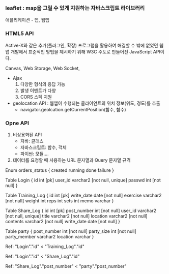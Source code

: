 ### leaflet : map을 그릴 수 있게 지원하는 자바스크립트 라이브러리

애플리케이션 - 앱, 웹앱

### HTML5 API

Active-X와 같은 추가(플러그인, 확장) 프로그램을 활용하여 해결할 수 밖에 없었던 웹앱 개발에서 표준적인 방법을 제시하기 위해 W3C 주도로 만들어진 JavaScript API이다.

Canvas, Web Storage, Web Socket, 

- Ajax
  1. 다양한 형식의 응답 가능
  2. 발생 이벤트가 다양
  3. CORS 스펙 지원
- geolocation API : 웹앱이 수행되는 클라이언트의 위치 정보(위도, 경도)를 추출
  - navigator.geolcation.getCurrentPosition(함수, 함수)



### Opne API

1. 비상용화된 API
   - 자바: 클래스
   - 자바스크립트: 함수, 객체
   - 파이썬: 모듈....
2. 데이터를 요청할 때 사용하는 URL 문자열과 Query 문자열 규격







Enum orders_status {
  created
  running
  done
  failure
 }

Table Login {
  id int [pk]
  user_id varchar2 [not null, unique]
  passwd int [not null]
}

Table Training_Log {
  id int [pk]
  write_date date [not null]
  exercise varchar2 [not null]
  weight int
  reps int
  sets int
  memo varchar
}

Table Share_Log {
  id int [pk]
  post_number int [not null]
  user_id varchar2 [not null, unique]
  title varchar2 [not null]
  location varchar2 [not null]
  contents varchar2 [not null]
  write_date date [not null]
}

Table party {
  post_number int [not null]
  party_size int [not null]
  party_member varchar2 
  location varchar
}


Ref: "Login"."id" < "Training_Log"."id"

Ref: "Login"."id" < "Share_Log"."id"

Ref: "Share_Log"."post_number" < "party"."post_number"